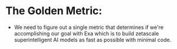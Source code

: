 # The Golden Metric: 

* We need to figure out a single metric that determines if we're accomplishing our goal with Exa which is to build zetascale superintelligent AI models as fast as possible with minimal code.

